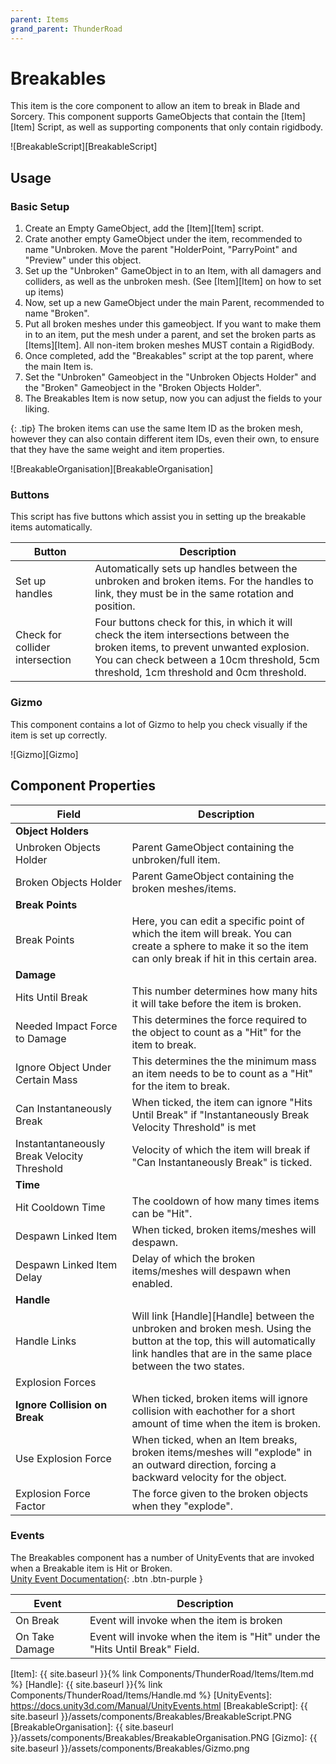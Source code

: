 ```yaml
---
parent: Items
grand_parent: ThunderRoad
---
```

# Breakables

This item is the core component to allow an item to break in Blade and Sorcery. This component supports GameObjects that contain the [Item][Item] Script, as well as supporting components that only contain rigidbody.

![BreakableScript][BreakableScript]

## Usage

### Basic Setup
1. Create an Empty GameObject, add the [Item][Item] script. 
2. Crate another empty GameObject under the item, recommended to name "Unbroken. Move the parent "HolderPoint, "ParryPoint" and "Preview" under this object.
3. Set up the "Unbroken" GameObject in to an Item, with all damagers and colliders, as well as the unbroken mesh. (See [Item][Item] on how to set up items)
4. Now, set up a new GameObject under the main Parent, recommended to name "Broken".
5. Put all broken meshes under this gameobject. If you want to make them in to an item, put the mesh under a parent, and set the broken parts as [Items][Item]. All non-item broken meshes MUST contain a RigidBody.
6. Once completed, add the "Breakables" script at the top parent, where the main Item is.
7. Set the "Unbroken" Gameobject in the "Unbroken Objects Holder" and the "Broken" Gameobject in the "Broken Objects Holder".
8. The Breakables Item is now setup, now you can adjust the fields to your liking.

{: .tip}
The broken items can use the same Item ID as the broken mesh, however they can also contain different item IDs, even their own, to ensure that they have the same weight and item properties.


![BreakableOrganisation][BreakableOrganisation]

### Buttons
This script has five buttons which assist you in setting up the breakable items automatically. 

| Button									  | Description
| ---										  | ---
| Set up handles							  | Automatically sets up handles between the unbroken and broken items. For the handles to link, they must be in the same rotation and position.
| Check for collider intersection			  | Four buttons check for this, in which it will check the item intersections between the broken items, to prevent unwanted explosion. You can check between a 10cm threshold, 5cm threshold, 1cm threshold and 0cm threshold.

### Gizmo
This component contains a lot of Gizmo to help you check visually if the item is set up correctly.

![Gizmo][Gizmo]

## Component Properties

| Field										  | Description
| ---										  | ---
| **Object Holders**
| Unbroken Objects Holder					  | Parent GameObject containing the unbroken/full item.
| Broken Objects Holder						  | Parent GameObject containing the broken meshes/items.
| **Break Points**
| Break Points								  | Here, you can edit a specific point of which the item will break. You can create a sphere to make it so the item can only break if hit in this certain area.
| **Damage**
| Hits Until Break							  | This number determines how many hits it will take before the item is broken. 
| Needed Impact Force to Damage				  | This determines the force required to the object to count as a "Hit" for the item to break.
| Ignore Object Under Certain Mass			  | This determines the the minimum mass an item needs to be to count as a "Hit" for the item to break.
| Can Instantaneously Break					  | When ticked, the item can ignore "Hits Until Break" if "Instantaneously Break Velocity Threshold" is met
| Instantantaneously Break Velocity Threshold | Velocity of which the item will break if "Can Instantaneously Break" is ticked.
| **Time**
| Hit Cooldown Time							  | The cooldown of how many times items can be "Hit".
| Despawn Linked Item						  | When ticked, broken items/meshes will despawn.
| Despawn Linked Item Delay					  | Delay of which the broken items/meshes will despawn when enabled.
| **Handle**									  
| Handle Links								  | Will link [Handle][Handle] between the unbroken and broken mesh. Using the button at the top, this will automatically link handles that are in the same place between the two states.
| Explosion Forces
| **Ignore Collision on Break**				  | When ticked, broken items will ignore collision with eachother for a short amount of time when the item is broken.
| Use Explosion Force						  | When ticked, when an Item breaks, broken items/meshes will "explode" in an outward direction, forcing a backward velocity for the object.
| Explosion Force Factor					  | The force given to the broken objects when they "explode".

### Events
The Breakables component has a number of UnityEvents that are invoked when a Breakable item is Hit or Broken.   
[Unity Event Documentation](https://docs.unity3d.com/Manual/UnityEvents.html){: .btn .btn-purple }

| Event										  | Description
| ---										  | ---
| On Break									  | Event will invoke when the item is broken
| On Take Damage							  | Event will invoke when the item is "Hit" under the "Hits Until Break" Field.




[Item]: {{ site.baseurl }}{% link Components/ThunderRoad/Items/Item.md %}
[Handle]: {{ site.baseurl }}{% link Components/ThunderRoad/Items/Handle.md %}
[UnityEvents]: https://docs.unity3d.com/Manual/UnityEvents.html
[BreakableScript]: {{ site.baseurl }}/assets/components/Breakables/BreakableScript.PNG
[BreakableOrganisation]: {{ site.baseurl }}/assets/components/Breakables/BreakableOrganisation.PNG
[Gizmo]: {{ site.baseurl }}/assets/components/Breakables/Gizmo.png
